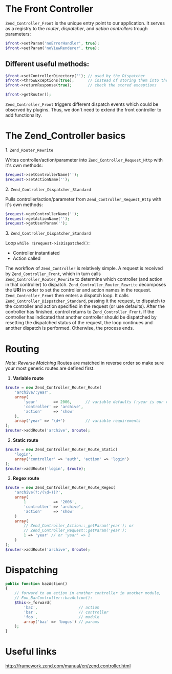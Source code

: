 ﻿The Front Controller
====================

`Zend_Controller_Front` is the unique entry point to our application. It serves
as a registry to the _router_, _dispatcher_, and _action controllers_ trough
parameters:
```php
$front->setParam('noErrorHandler', true);
$front->setParam('noViewRenderer', true);
```

Different useful methods:
-------------------------

```php
$front->setControllerDirectory(''); // used by the Dispatcher
$front->throwExceptions(true);      // instead of storing them into the Response
$front->returnResponse(true);       // check the stored exceptions
```
```php
$front->getRouter();
```
`Zend_Controller_Front` triggers different dispatch events which could be
observed by plugins. Thus, we don't need to extend the front controller to add
functionality.

The Zend_Controller basics
==========================

1\. `Zend_Router_Rewrite`

Writes controller/action/parameter into `Zend_Controller_Request_Http` with it's own methods:
```php
$request->setControllerName('');
$request->setActionName('');
```
2\. `Zend_Controller_Dispatcher_Standard`

Pulls controller/action/parameter from `Zend_Controller_Request_Http` with it's own methods:
```php
$request->getControllerName('');
$request->getActionName('');
$request->getUserParam('');
```
3\. `Zend_Controller_Dispatcher_Standard`

Loop `while !$request->isDispatched()`:
- Controller instantiated
- Action called

The workflow of `Zend_Controller` is relatively simple. A request is received by
`Zend_Controller_Front`, which in turn calls `Zend_Controller_Router_Rewrite` to
determine which controller (and action in that controller) to dispatch.
`Zend_Controller_Router_Rewrite` decomposes the **URI** in order to set the
controller and action names in the request. `Zend_Controller_Front` then enters
a dispatch loop. It calls `Zend_Controller_Dispatcher_Standard`, passing it the
request, to dispatch to the controller and action specified in the request (or
use defaults). After the controller has finished, control returns to
`Zend_Controller_Front`. If the controller has indicated that another controller
should be dispatched by resetting the dispatched status of the request, the loop
continues and another dispatch is performed. Otherwise, the process ends.

Routing
=======

*Note*: *Reverse Matching*
Routes are matched in reverse order so make sure your most generic routes are defined first.

1. **Variable route**
```php
$route = new Zend_Controller_Router_Route(
    'archive/:year',
    array(
        'year'       => 2006,      // variable defaults (:year is our var part)
        'controller' => 'archive',
        'action'     => 'show'
    ),
    array('year' => '\d+')         // variable requirements
);
$router->addRoute('archive', $route);
```
2. **Static route**
```php
$route = new Zend_Controller_Router_Route_Static(
    'login',
    array('controller' => 'auth', 'action' => 'login')
);
$router->addRoute('login', $route);
```
3. **Regex route**
```php
$route = new Zend_Controller_Router_Route_Regex(
    'archive(?:/(\d+))?',
    array(
        1            => '2006',
        'controller' => 'archive',
        'action'     => 'show'
    )
    array(
        // Zend_Controller_Action::_getParam('year'); or
        // Zend_Controller_Request::getParam('year');
        1 => 'year' // or 'year' => 1
    )
);
$router->addRoute('archive', $route);
```

Dispatching
===========

```php
public function bazAction()
{
    // forward to an action in another controller in another module,
    // Foo_BarController::bazAction():
    $this->_forward(
        'baz',                  // action
        'bar',                  // controller
        'foo',                  // module
        array('baz' => 'bogus') // params
    );
}
```

Useful links
============

http://framework.zend.com/manual/en/zend.controller.html
